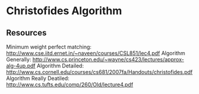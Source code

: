 # Christofides Algorithm

## Resources
Minimum weight perfect matching: http://www.cse.iitd.ernet.in/~naveen/courses/CSL851/lec4.pdf
Algorithm Generally: http://www.cs.princeton.edu/~wayne/cs423/lectures/approx-alg-4up.pdf
Algorithm Detailed: http://www.cs.cornell.edu/courses/cs681/2007fa/Handouts/christofides.pdf
Algorithm Really Deatiled: http://www.cs.tufts.edu/comp/260/Old/lecture4.pdf
